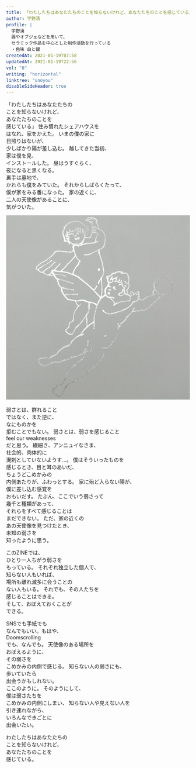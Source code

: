 ```yaml
---
title: 「わたしたちはあなたたちのことを知らないけれど、あなたたちのことを感じている」
author: 宇野湧
profile: |
  宇野湧
  器やオブジェなどを用いて、
  セラミック作品を中心とした制作活動を行っている
  ・色味 白と銀
createdAt: 2021-01-19T07:58
updatedAt: 2021-01-19T22:56
vol: "0"
writing: "horizontal"
linktree: "unoyou"
disableSideHeader: true
---
```


「わたしたちはあなたたちの<br class="md:hidden"/>ことを知らないけれど、<br class="xl:hidden"/>あなたたちのことを<br class="sm:hidden"/>感じている」
住み慣れたシェアハウスを<br class="md:hidden"/>はなれ、家をかえた。
いまの僕の家に<br class="sm:hidden"/>日照りはないが、<br class="lg:hidden"/>少しばかり陽が差し込む。
越してきた当初、<br class="sm:hidden"/>家は僕を見、<br class="md:hidden"/>インストールした。
昼はうすぐらく、<br class="sm:hidden"/>夜になると黒くなる。<br class="xl:hidden"/>裏手は墓地で、<br class="sm:hidden"/>かれらも僕をみていた。
それからしばらくたって、<br class="md:hidden"/>僕が家をみる番になった。
家の近くに、<br class="md:hidden"/>二人の天使像があることに、<br class="lg:hidden"/>気がついた。

![二人の天使像](uno-01.JPG)

弱さとは、群れること<br class="lg:hidden"/>ではなく、また逆に、<br class="sm:hidden"/>なにものかを<br class="xl:hidden"/>拒むことでもない。
弱さとは、弱さを感じること<br/>feel our weaknesses<br/>だと思う。
繊細さ、アンニュイなさま、<br class="md:hidden"/>社会的、肉体的に<br class="lg:hidden"/>溌剌としていないようす…。
僕はそういったものを<br class="md:hidden"/>感じるとき、目と耳のあいだ、<br class="xl:hidden"/>ちょうどこめかみの<br class="md:hidden"/>内側あたりが、ふわっとする。
家に殆ど入らない陽が、<br class="lg:hidden"/>僕に差し込む感覚を<br class="sm:hidden"/>おもいだす。
たぶん、ここでいう弱さって<br class="md:hidden"/>幾千と種類があって、<br class="xl:hidden"/>それらをすべて感じることは<br class="md:hidden"/>まだできない。
ただ、家の近くの<br class="md:hidden"/>あの天使像を見つけたとき、<br class="xl:hidden"/>未知の弱さを<br class="sm:hidden"/>知ったように思う。

このZINEでは、<br class="lg:hidden"/>ひとり一人ちがう弱さを<br class="sm:hidden"/>もっている。
それぞれ独立した個人で、<br class="md:hidden"/>知らない人もいれば、<br class="xl:hidden"/>場所も離れ滅多に会うことの<br class="md:hidden"/>ない人もいる。
それでも、その人たちを<br class="md:hidden"/>感じることはできる。<br class="xl:hidden"/>そして、おぼえておくことが<br class="sm:hidden"/>できる。

SNSでも手紙でも<br class="md:hidden"/>なんでもいい。もはや、<br class="md:hidden"/>Doomscrolling<br class="lg:hidden"/>でも、なんでも。
天使像のある場所を<br class="md:hidden"/>おぼえるように、<br class="lg:hidden"/>その弱さを<br class="sm:hidden"/>こめかみの内側で感じる。
知らない人の弱さにも、<br class="sm:hidden"/>歩いていたら<br class="lg:hidden"/>出会うかもしれない。<br class="lg:hidden"/>ここのように。
そのようにして、<br class="sm:hidden"/>僕は弱さたちを<br class="lg:hidden"/>こめかみの内側にしまい、
知らない人や見えない人を<br class="md:hidden"/>引き連れながら、<br class="xl:hidden"/>いろんなできごとに<br class="sm:hidden"/>出会いたい。

わたしたちはあなたたちの<br class="md:hidden"/>ことを知らないけれど、<br class="xl:hidden"/>あなたたちのことを<br class="sm:hidden"/>感じている。
